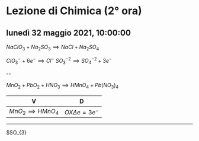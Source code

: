 
# Lezione di Chimica (2° ora)

## lunedì 32 maggio 2021, 10:00:00


$NaClO_{3}+Na_{2}SO_{3} \implies NaCl+Na_{2}SO_{4}$


$ClO^{-}_{3}+6e^{-}\implies Cl^{-}$
$SO^{-2}_{3}\implies SO^{-2}_{4}+3e^{-}$


--

$MnO_{2}+PbO_{2}+HNO_{3}\implies HMnO_{4}+Pb(NO_{3})_{4}$

|V|D|
|---|---|
|$MnO_{2}\implies HMnO_{4}$|$OX \Delta e = 3e^{-}$|

---
$SO_{3}
<!--stackedit_data:
eyJoaXN0b3J5IjpbLTE0NzY3MTQzNTYsLTcxMjMyMDk4NywxNT
QyODI0MDU2LC0xMzE5NjgzNTg1LC03ODQ1MzQzMzJdfQ==
-->